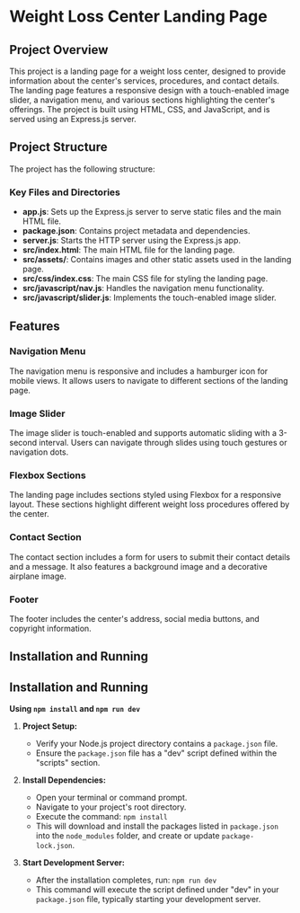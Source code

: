 # Weight Loss Center Landing Page

## Project Overview

This project is a landing page for a weight loss center, designed to provide information about the center's services, procedures, and contact details. The landing page features a responsive design with a touch-enabled image slider, a navigation menu, and various sections highlighting the center's offerings. The project is built using HTML, CSS, and JavaScript, and is served using an Express.js server.

## Project Structure

The project has the following structure:

### Key Files and Directories

- **app.js**: Sets up the Express.js server to serve static files and the main HTML file.
- **package.json**: Contains project metadata and dependencies.
- **server.js**: Starts the HTTP server using the Express.js app.
- **src/index.html**: The main HTML file for the landing page.
- **src/assets/**: Contains images and other static assets used in the landing page.
- **src/css/index.css**: The main CSS file for styling the landing page.
- **src/javascript/nav.js**: Handles the navigation menu functionality.
- **src/javascript/slider.js**: Implements the touch-enabled image slider.

## Features

### Navigation Menu

The navigation menu is responsive and includes a hamburger icon for mobile views. It allows users to navigate to different sections of the landing page.

### Image Slider

The image slider is touch-enabled and supports automatic sliding with a 3-second interval. Users can navigate through slides using touch gestures or navigation dots.

### Flexbox Sections

The landing page includes sections styled using Flexbox for a responsive layout. These sections highlight different weight loss procedures offered by the center.

### Contact Section

The contact section includes a form for users to submit their contact details and a message. It also features a background image and a decorative airplane image.

### Footer

The footer includes the center's address, social media buttons, and copyright information.

## Installation and Running

## Installation and Running

**Using `npm install` and `npm run dev`**

1.  **Project Setup:**

    - Verify your Node.js project directory contains a `package.json` file.
    - Ensure the `package.json` file has a "dev" script defined within the "scripts" section.

2.  **Install Dependencies:**

    - Open your terminal or command prompt.
    - Navigate to your project's root directory.
    - Execute the command: `npm install`
    - This will download and install the packages listed in `package.json` into the `node_modules` folder, and create or update `package-lock.json`.

3.  **Start Development Server:**
    - After the installation completes, run: `npm run dev`
    - This command will execute the script defined under "dev" in your `package.json` file, typically starting your development server.
